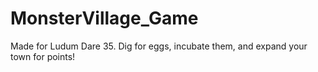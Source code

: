 # MonsterVillage_Game
Made for Ludum Dare 35. Dig for eggs, incubate them, and expand your town for points!
